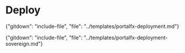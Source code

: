 # Deploy

{"gitdown": "include-file", "file": "../templates/portalfx-deployment.md"}


{"gitdown": "include-file", "file": "../templates/portalfx-deployment-sovereign.md"}
